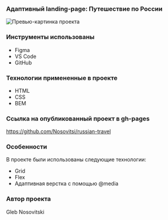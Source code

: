 ### Адаптивный landing-page: Путешествие по России

![Превью-картинка проекта](https://user-images.githubusercontent.com/34595724/138420286-070df59a-9228-40b8-b44f-06211f611108.png)


### Инструменты использованы

* Figma
* VS Code
* GitHub

### Технологии примененные в проекте

* HTML
* CSS
* BEM

### Ссылка на опубликованный проект в gh-pages

https://github.com/Nosovitsi/russian-travel

### Особенности

В проекте были использованы следующие технологии: 
* Grid
* Flex
* Адаптивная верстка с помощью @media 

### Автор проекта

Gleb Nosovitski
